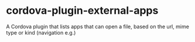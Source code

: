# cordova-plugin-external-apps
A Cordova plugin that lists apps that can open a file, based on the url, mime type or kind (navigation e.g.)
